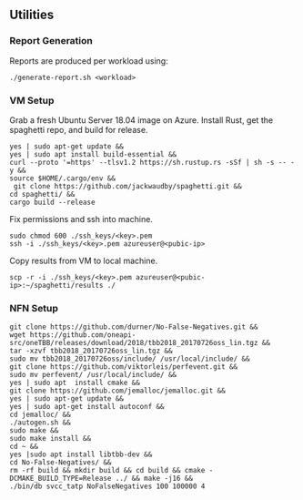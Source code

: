 ## Utilities

### Report Generation
Reports are produced per workload using:
```
./generate-report.sh <workload>
```


### VM Setup

Grab a fresh Ubuntu Server 18.04 image on Azure.
Install Rust, get the spaghetti repo, and build for release.
```
yes | sudo apt-get update &&
yes | sudo apt install build-essential &&
curl --proto '=https' --tlsv1.2 https://sh.rustup.rs -sSf | sh -s -- -y &&
source $HOME/.cargo/env &&
 git clone https://github.com/jackwaudby/spaghetti.git &&
cd spaghetti/ &&
cargo build --release
```

Fix permissions and ssh into machine.
```
sudo chmod 600 ./ssh_keys/<key>.pem
ssh -i ./ssh_keys/<key>.pem azureuser@<pubic-ip>
```

Copy results from VM to local machine.
```
scp -r -i ./ssh_keys/<key>.pem azureuser@<pubic-ip>:~/spaghetti/results ./
```

### NFN Setup
```
git clone https://github.com/durner/No-False-Negatives.git &&
wget https://github.com/oneapi-src/oneTBB/releases/download/2018/tbb2018_20170726oss_lin.tgz &&
tar -xzvf tbb2018_20170726oss_lin.tgz &&
sudo mv tbb2018_20170726oss/include/ /usr/local/include/ &&
git clone https://github.com/viktorleis/perfevent.git &&
sudo mv perfevent/ /usr/local/include/ &&
yes | sudo apt  install cmake &&
git clone https://github.com/jemalloc/jemalloc.git &&
yes | sudo apt-get update &&
yes | sudo apt-get install autoconf &&
cd jemalloc/ &&
./autogen.sh &&
sudo make &&
sudo make install &&
cd ~ &&
yes |sudo apt install libtbb-dev &&
cd No-False-Negatives/ &&
rm -rf build && mkdir build && cd build && cmake -DCMAKE_BUILD_TYPE=Release ../ && make -j16 &&
./bin/db svcc_tatp NoFalseNegatives 100 100000 4
```
